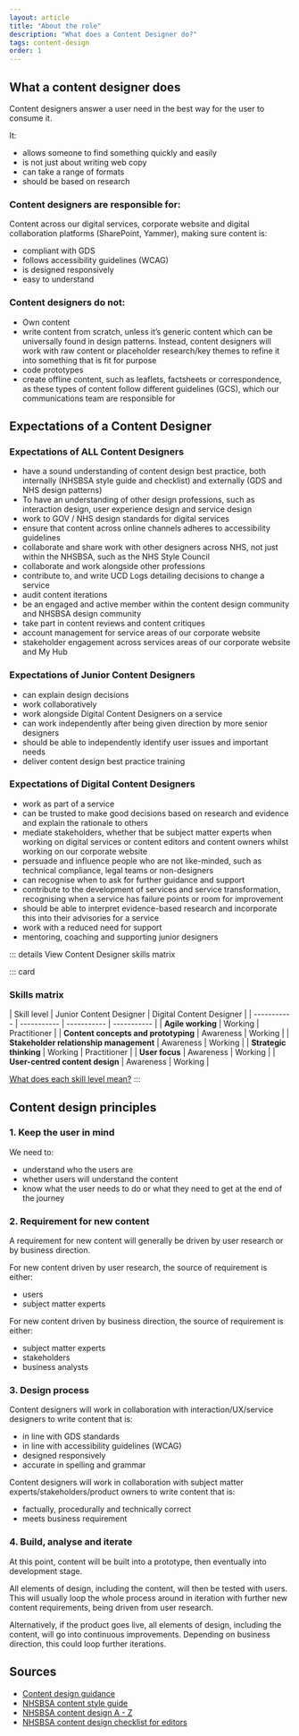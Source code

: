 ```yaml
---
layout: article
title: "About the role"
description: "What does a Content Designer do?"
tags: content-design
order: 1
---
```

## What a content designer does

Content designers answer a user need in the best way for the user to consume it.​

It:​

- allows someone to find something quickly and easily​
- is not just about writing web copy​
- can take a range of formats​
- should be based on research​

### Content designers are responsible for:

Content across our digital services, corporate website and digital collaboration platforms (SharePoint, Yammer), making sure content is: 

- compliant with GDS
- follows accessibility guidelines (WCAG)
- is designed responsively
- easy to understand

### Content designers do not:

- Own content
- write content from scratch, unless it’s generic content which can be universally found in design patterns. Instead, content designers will work with raw content or placeholder research/key themes to refine it into something that is fit for purpose
- code prototypes
- create offline content, such as leaflets, factsheets or correspondence, as these types of content follow different guidelines (GCS), which our communications team are responsible for
 
## Expectations of a Content Designer

### Expectations of ALL Content Designers

- have a sound understanding of content design best practice, both internally (NHSBSA style guide and checklist) and externally (GDS and NHS design patterns)
- To have an understanding of other design professions, such as interaction design, user experience design and service design
- work to GOV / NHS design standards for digital services
- ensure that content across online channels adheres to accessibility guidelines
- collaborate and share work with other designers across NHS, not just within the NHSBSA, such as the NHS Style Council
- collaborate and work alongside other professions
- contribute to, and write UCD Logs detailing decisions to change a service
- audit content iterations
- be an engaged and active member within the content design community and NHSBSA design community
- take part in content reviews and content critiques
- account management for service areas of our corporate website
- stakeholder engagement across services areas of our corporate website and My Hub

### Expectations of Junior Content Designers

- can explain design decisions
- work collaboratively
- work alongside Digital Content Designers on a service
- can work independently after being given direction by more senior designers
- should be able to independently identify user issues and important needs
- deliver content design best practice training

### Expectations of Digital Content Designers

- work as part of a service
- can be trusted to make good decisions based on research and evidence and explain the rationale to others
- mediate stakeholders, whether that be subject matter experts when working on digital services or content editors and content owners whilst working on our corporate website 
- persuade and influence people who are not like-minded, such as technical compliance, legal teams or non-designers 
- can recognise when to ask for further guidance and support
- contribute to the development of services and service transformation, recognising when a service has failure points or room for improvement
- should be able to interpret evidence-based research and incorporate this into their advisories for a service
- work with a reduced need for support
- mentoring, coaching and supporting junior designers

::: details View Content Designer skills matrix

::: card

### Skills matrix

| Skill level | Junior Content Designer | Digital Content Designer  |
| ----------- | ----------- | ----------- | ----------- |
| **Agile working** | Working | Practitioner |
| **Content concepts and prototyping** | Awareness | Working |
| **Stakeholder relationship management** | Awareness | Working |
| **Strategic thinking** | Working | Practitioner |
| **User focus** | Awareness | Working |
| **User-centred content design** | Awareness | Working |

[What does each skill level mean?](https://www.gov.uk/guidance/skill-levels-for-digital-data-and-technology-roles)
:::

## Content design principles

### 1. Keep the user in mind

We need to:

- understand who the users are
- whether users will understand the content
- know what the user needs to do or what they need to get at the end of the journey

### 2. Requirement for new content

A requirement for new content will generally be driven by user research or by business direction.

For new content driven by user research, the source of requirement is either:

- users
- subject matter experts

For new content driven by business direction, the source of requirement is either:

- subject matter experts
- stakeholders
- business analysts

### 3. Design process

Content designers will work in collaboration with interaction/UX/service designers to write content that is:

- in line with GDS standards
- in line with accessibility guidelines (WCAG)
- designed responsively
- accurate in spelling and grammar

Content designers will work in collaboration with subject matter experts/stakeholders/product owners to write content that is:

- factually, procedurally and technically correct
- meets business requirement

### 4. Build, analyse and iterate

At this point, content will be built into a prototype, then eventually into development stage.

All elements of design, including the content, will then be tested with users. This will usually loop the whole process around in iteration with further new content requirements, being driven from user research.

Alternatively, if the product goes live, all elements of design, including the content, will go into continuous improvements. Depending on business direction, this could loop further iterations. 

## Sources

- [Content design guidance](https://www.gov.uk/guidance/content-design)
- [NHSBSA content style guide](https://nhsbsauk.sharepoint.com.mcas.ms/sites/digital-and-online-team/SitePages/Content-Design-Style-Guide.aspx)
- [NHSBSA content design A - Z](https://nhsbsauk.sharepoint.com.mcas.ms/sites/digital-and-online-team/SitePages/Content-design-A-to-Z.aspx)
- [NHSBSA content design checklist for editors](https://nhsbsauk.sharepoint.com.mcas.ms/sites/digital-and-online-team/SitePages/Website-style-checklist-for-content-editors.aspx)

